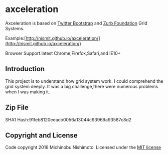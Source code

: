 # axceleration
Axceleration is based on [Twitter Bootstrap](http://getbootstrap.com/) and [Zurb Foundation](http://foundation.zurb.com/) Grid Systems.

Example:[http://nismit.github.io/axceleration/](http://nismit.github.io/axceleration/)

Browser Support:latest Chrome,Firefox,Safari,and IE10+

## Introduction
This project is to understand how grid system work. I could comprehend the grid system deeply. It was a big challenge,there were numerous problems when I was making it.

## Zip File
SHA1 Hash:91feb8120eeacb0056a13044c93969a93587c8d2

## Copyright and License
Code copyright 2016 Michinobu Nishimoto. Licensed under the [MIT license](https://github.com/Nismit/axceleration/blob/master/license.md) 
